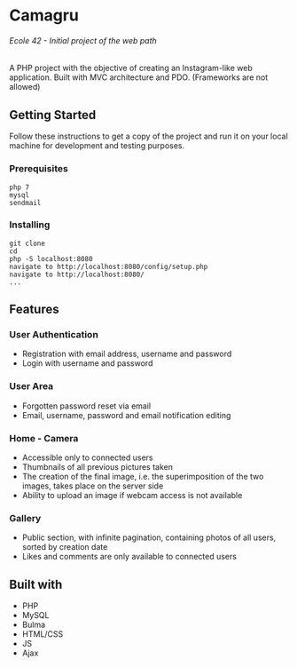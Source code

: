 # Camagru
###### Ecole 42 - Initial project of the web path   

A PHP project with the objective of creating an Instagram-like web application.
Built with MVC architecture and PDO.
(Frameworks are not allowed)

## Getting Started

Follow these instructions to get a copy of the project and run it on your local machine for development and testing purposes.

### Prerequisites

```
php 7
mysql
sendmail
```


### Installing
```
git clone 
cd 
php -S localhost:8080
navigate to http://localhost:8080/config/setup.php
navigate to http://localhost:8080/
...
```

## Features

### User Authentication
- Registration with email address, username and password
- Login with username and password


### User Area
- Forgotten password reset via email
- Email, username, password and email notification editing


### Home - Camera
- Accessible only to connected users
- Thumbnails of all previous pictures taken
- The creation of the final image, i.e. the superimposition of the two images, takes place on the server side
- Ability to upload an image if webcam access is not available


### Gallery
- Public section, with infinite pagination, containing photos of all users, sorted by creation date
- Likes and comments are only available to connected users


## Built with

* PHP
* MySQL 
* Bulma
* HTML/CSS
* JS
* Ajax

